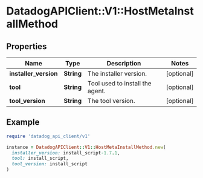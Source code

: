 # DatadogAPIClient::V1::HostMetaInstallMethod

## Properties

| Name | Type | Description | Notes |
| ---- | ---- | ----------- | ----- |
| **installer_version** | **String** | The installer version. | [optional] |
| **tool** | **String** | Tool used to install the agent. | [optional] |
| **tool_version** | **String** | The tool version. | [optional] |

## Example

```ruby
require 'datadog_api_client/v1'

instance = DatadogAPIClient::V1::HostMetaInstallMethod.new(
  installer_version: install_script-1.7.1,
  tool: install_script,
  tool_version: install_script
)
```

